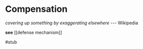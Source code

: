 # Compensation

_covering up something by exaggerating elsewhere_ --- Wikipedia

**see** [[defense mechanism]]

#stub
